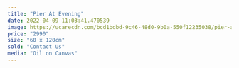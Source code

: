 ```yaml
---
title: "Pier At Evening"
date: 2022-04-09 11:03:41.470539
image: https://ucarecdn.com/bcd1bdbd-9c46-48d0-9b0a-550f12235038/pier-at-evening.jpg
price: "2990"
size: "60 x 120cm"
sold: "Contact Us"
media: "Oil on Canvas"
---
```


